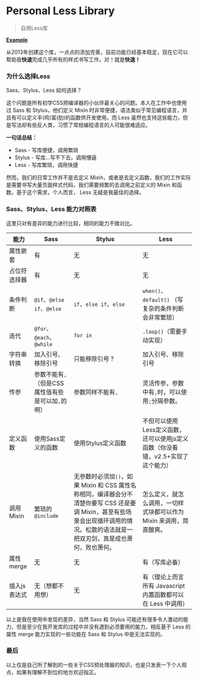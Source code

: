 # Personal Less Library

> 自用Less库

[**Example**](http://htmlpreview.github.io/?https://github.com/baijunjie/less-lib/blob/master/index.html)

从2013年创建这个库，一点点的添加完善，目前功能已经基本稳定，现在它可以帮助我**快速**完成几乎所有的样式书写工作。对！就是**快速！**

### 为什么选择Less

Sass、Stylus、Less 如何选择？

这个问题是所有初学CSS预编译器的小伙伴最关心的问题。本人在工作中也使用过 Sass 和 Stylus，他们定义 Mixin 时非常便捷，语法类似于常见编程语言，并且有可以定义丰(鸡)富(肋)的函数供开发使用。而 Less 虽然也支持这些能力，但是写法却有些反人类，习惯了常规编程语言的人可能很难适应。

**一句话总结：**

- Sass - 写库便捷，调用繁琐
- Stylus - 写库...写不下去，调用懵逼
- Less - 写库繁琐，调用快捷

然而，我们的日常工作并不是去定义 Mixin，或者是去定义函数，我们的工作实际是需要书写大量页面样式代码，我们需要频繁的去调用之前定义的 Mixin 和函数。基于这个需求，个人而言， Less 无疑是我最佳的选择。

### Sass、Stylus、Less 能力对照表

这里只对有差异的能力进行比较，相同的能力不做对比。

| 能力       | Sass                          | Stylus                                   | Less                                     |
| -------- | ----------------------------- | ---------------------------------------- | ---------------------------------------- |
| 属性嵌套     | 有                             | 无                                        | 无                                        |
| 占位符选择器   | 有                             | 无                                        | 无                                        |
| 条件判断     | `@if`、`@else if`、`@else`      | `if`、`else if`、`else`                    | `when()`、`default()` （写复杂的条件判断会非常繁琐）     |
| 迭代       | `@for`、`@each`、`@while`       | `for in`                                 | `.loop()`（需要手动实现）                        |
| 字符串转换    | 加入引号、移除引号                     | 只能移除引号？                                  | 加入引号、移除引号                                |
| 传参       | 参数不能有`,`（但是CSS属性值有些是可以加`,`的啊） | 参数同样不能有`,`                               | 灵活传参，参数中有`,`时，可以使用`;`分隔参数。               |
| 定义函数     | 使用Sass定义的函数                   | 使用Stylus定义函数                             | 不但可以使用Less定义函数，还可以使用js定义函数（你没看错，v2.5+实现了这个能力） |
| 调用 Mixin | 繁琐的 `@include`                | 无参数时必须加`()`，如果 Mixin 和 CSS 属性名称相同，编译器会分不清楚你要写 CSS 还是要调 Mixin，甚至有些场景会出现循环调用的情况。松散的语法就是一把双刃剑，真是成也萧何，败也萧何。 | 怎么定义，就怎么调用，一切样式块都可以作为 Mixin 来调用，简直酸爽。    |
| 属性 merge | 无                             | 无                                        | 有（写库必备）                                  |
| 插入js表达式  | 无（想都不用想）                      | 无                                        | 有（理论上而言所有 Javascript 内置函数都可以在 Less 中调用）  |

以上是我在使用中发现的差异，当然 Sass 和 Stylus 可能还有很多令人激动的能力，但是至少在我开发库的过程中并没有遇到必须要用的能力，相反基于 Less 的属性 merge 能力实现的一些功能在 Sass 和 Stylus 中是无法实现的。

### 最后

以上仅是自己所了解到的一些关于CSS预处理器的知识，也是只发表一下个人观点，如果有理解不到位的地方欢迎指正。